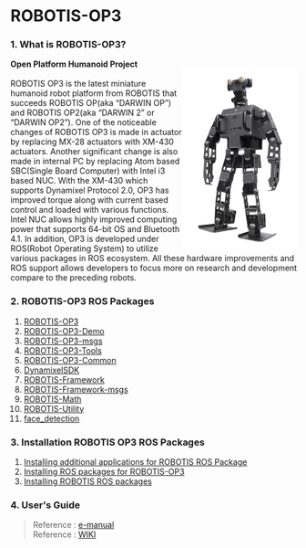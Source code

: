 # ROBOTIS-OP3

### 1. What is ROBOTIS-OP3?  
**Open Platform Humanoid Project**  
<img src="https://github.com/ROBOTIS-GIT/ROBOTIS-Documents/blob/master/wiki-images/ROBOTIS-OP3/default_op3.jpg" align="right" width="40%" />  
ROBOTIS OP3 is the latest miniature humanoid robot platform from ROBOTIS that succeeds ROBOTIS OP(aka “DARWIN OP”) and ROBOTIS OP2(aka “DARWIN 2” or “DARWIN OP2”). One of the noticeable changes of ROBOTIS OP3 is made in actuator by replacing MX-28 actuators with XM-430 actuators. Another significant change is also made in internal PC by replacing Atom based SBC(Single Board Computer) with Intel i3 based NUC. With the XM-430 which supports Dynamixel Protocol 2.0, OP3 has improved torque along with current based control and loaded with various functions. Intel NUC allows highly improved computing power that supports 64-bit OS and Bluetooth 4.1. In addition, OP3 is developed under ROS(Robot Operating System) to utilize various packages in ROS ecosystem. All these hardware improvements and ROS support allows developers to focus more on research and development compare to the preceding robots.  
  
### 2. ROBOTIS-OP3 ROS Packages
1. [ROBOTIS-OP3](https://github.com/ROBOTIS-GIT/ROBOTIS-OP3)
2. [ROBOTIS-OP3-Demo](https://github.com/ROBOTIS-GIT/ROBOTIS-OP3-Demo)
3. [ROBOTIS-OP3-msgs](https://github.com/ROBOTIS-GIT/ROBOTIS-OP3-msgs)
4. [ROBOTIS-OP3-Tools](https://github.com/ROBOTIS-GIT/ROBOTIS-OP3-Tools)
5. [ROBOTIS-OP3-Common](https://github.com/ROBOTIS-GIT/ROBOTIS-OP3-Common)
6. [DynamixelSDK](https://github.com/ROBOTIS-GIT/DynamixelSDK)
7. [ROBOTIS-Framework](https://github.com/ROBOTIS-GIT/ROBOTIS-Framework)
8. [ROBOTIS-Framework-msgs](https://github.com/ROBOTIS-GIT/ROBOTIS-Framework-msgs)
9. [ROBOTIS-Math](https://github.com/ROBOTIS-GIT/ROBOTIS-Math)  
10. [ROBOTIS-Utility](https://github.com/ROBOTIS-GIT/ROBOTIS-Utility)  
11. [face_detection](https://github.com/ROBOTIS-GIT/face_detection)   

### 3. Installation ROBOTIS OP3 ROS Packages
1. [Installing additional applications for ROBOTIS ROS Package](https://github.com/ROBOTIS-GIT/ROBOTIS-Documents/wiki/OP3-Manual-Installation#24-installing-additional-applications-for-robotis-ros-package)  
2. [Installing ROS packages for ROBOTIS-OP3](https://github.com/ROBOTIS-GIT/ROBOTIS-Documents/wiki/OP3-Manual-Installation#25-installing-ros-packages-for-robotis-op3)  
3. [Installing ROBOTIS ROS packages](https://github.com/ROBOTIS-GIT/ROBOTIS-Documents/wiki/OP3-Manual-Installation#26-installing-robotis-ros-packages)  

### 4. User's Guide
 > Reference : [e-manual](http://emanual.robotis.com/docs/en/platform/op3/getting_started/)  
 > Reference : [WIKI](https://github.com/ROBOTIS-GIT/ROBOTIS-Documents/wiki/OP3-User's-Guide)  
